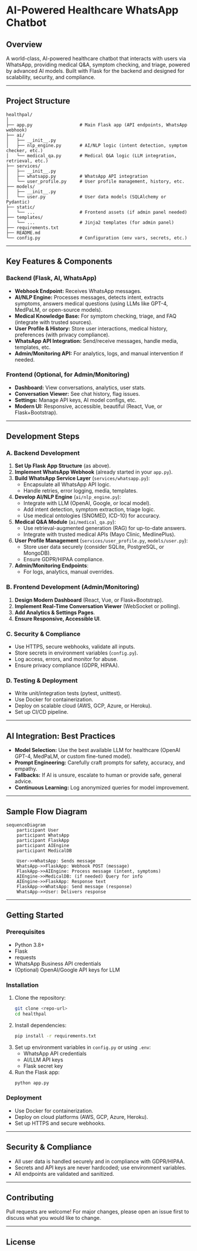 # AI-Powered Healthcare WhatsApp Chatbot

## Overview
A world-class, AI-powered healthcare chatbot that interacts with users via WhatsApp, providing medical Q&A, symptom checking, and triage, powered by advanced AI models. Built with Flask for the backend and designed for scalability, security, and compliance.

---

## Project Structure

```
healthpal/
│
├── app.py                  # Main Flask app (API endpoints, WhatsApp webhook)
├── ai/
│   ├── __init__.py
│   ├── nlp_engine.py       # AI/NLP logic (intent detection, symptom checker, etc.)
│   └── medical_qa.py       # Medical Q&A logic (LLM integration, retrieval, etc.)
├── services/
│   ├── __init__.py
│   ├── whatsapp.py         # WhatsApp API integration
│   └── user_profile.py     # User profile management, history, etc.
├── models/
│   ├── __init__.py
│   └── user.py             # User data models (SQLAlchemy or Pydantic)
├── static/
│   └── ...                 # Frontend assets (if admin panel needed)
├── templates/
│   └── ...                 # Jinja2 templates (for admin panel)
├── requirements.txt
├── README.md
└── config.py               # Configuration (env vars, secrets, etc.)
```

---

## Key Features & Components

### Backend (Flask, AI, WhatsApp)
- **Webhook Endpoint:** Receives WhatsApp messages.
- **AI/NLP Engine:** Processes messages, detects intent, extracts symptoms, answers medical questions (using LLMs like GPT-4, MedPaLM, or open-source models).
- **Medical Knowledge Base:** For symptom checking, triage, and FAQ (integrate with trusted sources).
- **User Profile & History:** Store user interactions, medical history, preferences (with privacy compliance).
- **WhatsApp API Integration:** Send/receive messages, handle media, templates, etc.
- **Admin/Monitoring API:** For analytics, logs, and manual intervention if needed.

### Frontend (Optional, for Admin/Monitoring)
- **Dashboard:** View conversations, analytics, user stats.
- **Conversation Viewer:** See chat history, flag issues.
- **Settings:** Manage API keys, AI model configs, etc.
- **Modern UI:** Responsive, accessible, beautiful (React, Vue, or Flask+Bootstrap).

---

## Development Steps

### A. Backend Development
1. **Set Up Flask App Structure** (as above).
2. **Implement WhatsApp Webhook** (already started in your `app.py`).
3. **Build WhatsApp Service Layer** (`services/whatsapp.py`):
   - Encapsulate all WhatsApp API logic.
   - Handle retries, error logging, media, templates.
4. **Develop AI/NLP Engine** (`ai/nlp_engine.py`):
   - Integrate with LLM (OpenAI, Google, or local model).
   - Add intent detection, symptom extraction, triage logic.
   - Use medical ontologies (SNOMED, ICD-10) for accuracy.
5. **Medical Q&A Module** (`ai/medical_qa.py`):
   - Use retrieval-augmented generation (RAG) for up-to-date answers.
   - Integrate with trusted medical APIs (Mayo Clinic, MedlinePlus).
6. **User Profile Management** (`services/user_profile.py`, `models/user.py`):
   - Store user data securely (consider SQLite, PostgreSQL, or MongoDB).
   - Ensure GDPR/HIPAA compliance.
7. **Admin/Monitoring Endpoints**:
   - For logs, analytics, manual overrides.

### B. Frontend Development (Admin/Monitoring)
1. **Design Modern Dashboard** (React, Vue, or Flask+Bootstrap).
2. **Implement Real-Time Conversation Viewer** (WebSocket or polling).
3. **Add Analytics & Settings Pages**.
4. **Ensure Responsive, Accessible UI**.

### C. Security & Compliance
- Use HTTPS, secure webhooks, validate all inputs.
- Store secrets in environment variables (`config.py`).
- Log access, errors, and monitor for abuse.
- Ensure privacy compliance (GDPR, HIPAA).

### D. Testing & Deployment
- Write unit/integration tests (pytest, unittest).
- Use Docker for containerization.
- Deploy on scalable cloud (AWS, GCP, Azure, or Heroku).
- Set up CI/CD pipeline.

---

## AI Integration: Best Practices

- **Model Selection:** Use the best available LLM for healthcare (OpenAI GPT-4, MedPaLM, or custom fine-tuned model).
- **Prompt Engineering:** Carefully craft prompts for safety, accuracy, and empathy.
- **Fallbacks:** If AI is unsure, escalate to human or provide safe, general advice.
- **Continuous Learning:** Log anonymized queries for model improvement.

---

## Sample Flow Diagram

```mermaid
sequenceDiagram
    participant User
    participant WhatsApp
    participant FlaskApp
    participant AIEngine
    participant MedicalDB

    User->>WhatsApp: Sends message
    WhatsApp->>FlaskApp: Webhook POST (message)
    FlaskApp->>AIEngine: Process message (intent, symptoms)
    AIEngine->>MedicalDB: (if needed) Query for info
    AIEngine->>FlaskApp: Response text
    FlaskApp->>WhatsApp: Send message (response)
    WhatsApp->>User: Delivers response
```

---

## Getting Started

### Prerequisites
- Python 3.8+
- Flask
- requests
- WhatsApp Business API credentials
- (Optional) OpenAI/Google API keys for LLM

### Installation
1. Clone the repository:
   ```bash
   git clone <repo-url>
   cd healthpal
   ```
2. Install dependencies:
   ```bash
   pip install -r requirements.txt
   ```
3. Set up environment variables in `config.py` or using `.env`:
   - WhatsApp API credentials
   - AI/LLM API keys
   - Flask secret key
4. Run the Flask app:
   ```bash
   python app.py
   ```

### Deployment
- Use Docker for containerization.
- Deploy on cloud platforms (AWS, GCP, Azure, Heroku).
- Set up HTTPS and secure webhooks.

---

## Security & Compliance
- All user data is handled securely and in compliance with GDPR/HIPAA.
- Secrets and API keys are never hardcoded; use environment variables.
- All endpoints are validated and sanitized.

---

## Contributing
Pull requests are welcome! For major changes, please open an issue first to discuss what you would like to change.

---

## License
